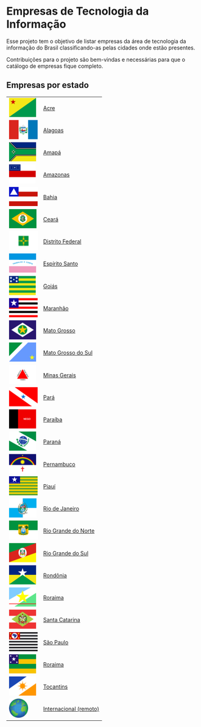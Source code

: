 # Empresas de Tecnologia da Informação

Esse projeto tem o objetivo de listar empresas da área de tecnologia da informação do Brasil classificando-as pelas cidades onde estão presentes.

Contribuições para o projeto são bem-vindas e necessárias para que o catálogo de empresas fique completo.

## Empresas por estado

|                                                               |                                                   |
| ------------------------------------------------------------- | ------------------------------------------------- |
| <img src="img/bandeiras/acre.png" height="50">                | [Acre](/acre.md)                                  |
| <img src="img/bandeiras/alagoas.png" height="50">             | [Alagoas](/alagoas.md)                            |
| <img src="img/bandeiras/amapa.png" height="50">               | [Amapá](/amapa.md)                                |
| <img src="img/bandeiras/amazonas.png" height="50">            | [Amazonas](/amazonas.md)                          |
| <img src="img/bandeiras/bahia.png" height="50">               | [Bahia](/bahia.md)                                |
| <img src="img/bandeiras/ceara.png" height="50">               | [Ceará](/ceara.md)                                |
| <img src="img/bandeiras/distrito-federal.png" height="50">               | [Distrito Federal](/distrito-federal.md)                                |
| <img src="img/bandeiras/espirito-santo.png" height="50">      | [Espírito Santo](/espirito-santo.md)              |
| <img src="img/bandeiras/goias.png" height="50">               | [Goiás](/goias.md)                                |
| <img src="img/bandeiras/maranhao.png" height="50">            | [Maranhão](/maranhao.md)                          |
| <img src="img/bandeiras/mato-grosso.png" height="50">         | [Mato Grosso](/mato-grosso.md)                    |
| <img src="img/bandeiras/mato-grosso-do-sul.png" height="50">  | [Mato Grosso do Sul](/mato-grosso-do-sul.md)      |
| <img src="img/bandeiras/minas-gerais.png" height="50">        | [Minas Gerais](/minas-gerais.md)                  |
| <img src="img/bandeiras/para.png" height="50">                | [Pará](/para.md)                                  |
| <img src="img/bandeiras/paraiba.png" height="50">             | [Paraíba](/paraiba.md)                            |
| <img src="img/bandeiras/parana.png" height="50">              | [Paraná](/parana.md)                              |
| <img src="img/bandeiras/pernambuco.png" height="50">          | [Pernambuco](/pernambuco.md)                      |
| <img src="img/bandeiras/piaui.png" height="50">               | [Piauí](/piaui.md)                                |
| <img src="img/bandeiras/rio-de-janeiro.png" height="50">      | [Rio de Janeiro](/rio-de-janeiro.md)              |
| <img src="img/bandeiras/rio-grande-do-norte.png" height="50"> | [Rio Grande do Norte](/rio-grande-do-norte.md)    |
| <img src="img/bandeiras/rio-grande-do-sul.png" height="50">   | [Rio Grande do Sul](/rio-grande-do-sul.md)        |
| <img src="img/bandeiras/rondonia.png" height="50">            | [Rondônia](/rondonia.md)                          |
| <img src="img/bandeiras/roraima.png" height="50">             | [Roraima](/roraima.md)                            |
| <img src="img/bandeiras/santa-catarina.png" height="50">      | [Santa Catarina](/santa-catarina.md)              |
| <img src="img/bandeiras/sao-paulo.png" height="50">           | [São Paulo](/sao-paulo.md)                        |
| <img src="img/bandeiras/sergipe.png" height="50">             | [Roraima](/sergipe.md)                            |
| <img src="img/bandeiras/tocantins.png" height="50">           | [Tocantins](/tocantins.md)                        |
| <img src="img/bandeiras/internacional.png" height="50">       | [Internacional (remoto)](/internacional-remoto.md) |
